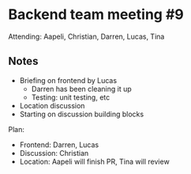 # Backend team meeting #9

Attending: Aapeli, Christian, Darren, Lucas, Tina

## Notes

* Briefing on frontend by Lucas
    - Darren has been cleaning it up
    - Testing: unit testing, etc
* Location discussion
* Starting on discussion building blocks

Plan:
* Frontend: Darren, Lucas
* Discussion: Christian
* Location: Aapeli will finish PR, Tina will review

